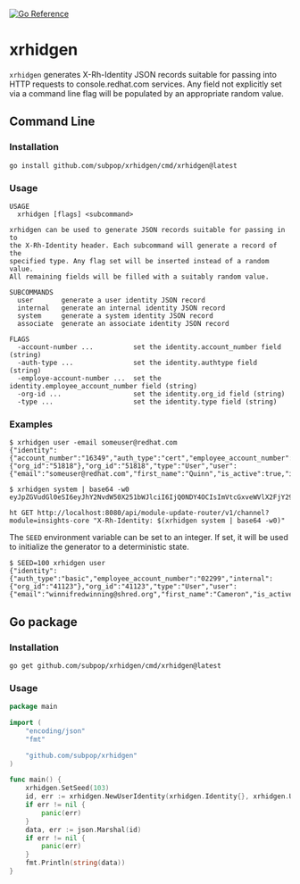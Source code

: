 [![Go Reference](https://pkg.go.dev/badge/github.com/subpop/xrhidgen.svg)](https://pkg.go.dev/github.com/subpop/xrhidgen)

# xrhidgen

`xrhidgen` generates X-Rh-Identity JSON records suitable for passing into HTTP
requests to console.redhat.com services. Any field not explicitly set via a
command line flag will be populated by an appropriate random value.

## Command Line

### Installation

```
go install github.com/subpop/xrhidgen/cmd/xrhidgen@latest
```

### Usage

```
USAGE
  xrhidgen [flags] <subcommand>

xrhidgen can be used to generate JSON records suitable for passing in to
the X-Rh-Identity header. Each subcommand will generate a record of the
specified type. Any flag set will be inserted instead of a random value.
All remaining fields will be filled with a suitably random value.

SUBCOMMANDS
  user       generate a user identity JSON record
  internal   generate an internal identity JSON record
  system     generate a system identity JSON record
  associate  generate an associate identity JSON record

FLAGS
  -account-number ...          set the identity.account_number field (string)
  -auth-type ...               set the identity.authtype field (string)
  -employe-account-number ...  set the identity.employee_account_number field (string)
  -org-id ...                  set the identity.org_id field (string)
  -type ...                    set the identity.type field (string)
```

### Examples

```
$ xrhidgen user -email someuser@redhat.com
{"identity":{"account_number":"16349","auth_type":"cert","employee_account_number":"06900","internal":{"org_id":"51818"},"org_id":"51818","type":"User","user":{"email":"someuser@redhat.com","first_name":"Quinn","is_active":true,"is_internal":true,"is_org_admin":true,"last_name":"Runolfsdottir","locale":"se","user_id":"taps","username":"dunstable"}}}
```

```
$ xrhidgen system | base64 -w0
eyJpZGVudGl0eSI6eyJhY2NvdW50X251bWJlciI6IjQ0NDY4OCIsImVtcGxveWVlX2FjY291bnRfbnVtYmVyIjoiIiwib3JnX2lkIjoiODEzNTIiLCJzeXN0ZW0iOnsiY2VydF90eXBlIjoiIiwiY2x1c3Rlcl9pZCI6ImNjWWJhTllCIiwiY24iOiJhYzRlM2RmYy1kOGU3LTQwODUtYjg3YS0zMTcyZjU1M2I3M2UifSwidHlwZSI6IiJ9fQo=
```

```
ht GET http://localhost:8080/api/module-update-router/v1/channel?module=insights-core "X-Rh-Identity: $(xrhidgen system | base64 -w0)"
```

The `SEED` environment variable can be set to an integer. If set, it will be
used to initialize the generator to a deterministic state.

```
$ SEED=100 xrhidgen user
{"identity":{"auth_type":"basic","employee_account_number":"02299","internal":{"org_id":"41123"},"org_id":"41123","type":"User","user":{"email":"winnifredwinning@shred.org","first_name":"Cameron","is_active":false,"is_internal":false,"is_org_admin":false,"last_name":"Stehr","locale":"fi","user_id":"meredeth","username":"skeptic"}}}
```

## Go package

### Installation

```
go get github.com/subpop/xrhidgen/cmd/xrhidgen@latest
```

### Usage

```go
package main

import (
	"encoding/json"
	"fmt"

	"github.com/subpop/xrhidgen"
)

func main() {
	xrhidgen.SetSeed(103)
	id, err := xrhidgen.NewUserIdentity(xrhidgen.Identity{}, xrhidgen.User{})
	if err != nil {
		panic(err)
	}
	data, err := json.Marshal(id)
	if err != nil {
		panic(err)
	}
	fmt.Println(string(data))
}
```
